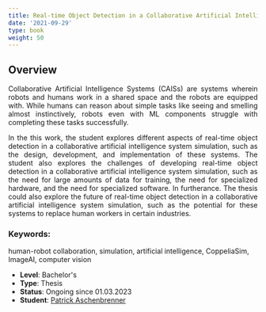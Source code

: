 ```yaml
---
title: Real-time Object Detection in a Collaborative Artificial Intelligence System Simulation
date: '2021-09-29'
type: book
weight: 50
---
```


## Overview

<div style="text-align: justify;">
  
Collaborative Artificial Intelligence Systems (CAISs) are systems wherein robots and humans work in a shared space and the robots are equipped with. While humans can reason about simple tasks like seeing and smelling almost instinctively, robots even with ML components struggle with completing these tasks successfully.

In the this work, the student explores different aspects of real-time object detection in a collaborative artificial intelligence system simulation, such as the design, development, and implementation of these systems. The student also explores the challenges of developing real-time object detection in a collaborative artificial intelligence system simulation, such as the need for large amounts of data for training, the need for specialized hardware, and the need for specialized software. In furtherance. The thesis could also explore the future of real-time object detection in a collaborative artificial intelligence system simulation, such as the potential for these systems to replace human workers in certain industries.
</div>

### Keywords: 
  human-robot collaboration, simulation, artificial intelligence, CoppeliaSim, ImageAI, computer vision

- **Level**: Bachelor's
- **Type**: Thesis 
- **Status**: Ongoing since 01.03.2023
- **Student**: [Patrick Aschenbrenner](https://github.com/PatrickAschenbrenner)


